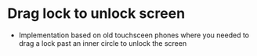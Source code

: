 # Drag lock to unlock screen
* Implementation based on old touchsceen phones where you needed to drag a lock past an inner circle to unlock the screen
